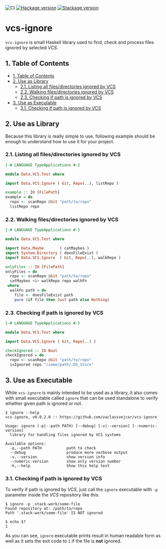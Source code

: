 ![CI](https://github.com/vaclavsvejcar/vcs-ignore/workflows/CI/badge.svg)
[![Hackage version](http://img.shields.io/hackage/v/vcs-ignore.svg)](https://hackage.haskell.org/package/vcs-ignore)
[![Stackage version](https://www.stackage.org/package/vcs-ignore/badge/lts?label=Stackage)](https://www.stackage.org/package/vcs-ignore)

# vcs-ignore
`vcs-ignore` is small Haskell library used to find, check and process files ignored by selected _VCS_.

## 1. Table of Contents
<!-- TOC -->

- [1. Table of Contents](#1-table-of-contents)
- [2. Use as Library](#2-use-as-library)
    - [2.1. Listing all files/directories ignored by VCS](#21-listing-all-filesdirectories-ignored-by-vcs)
    - [2.2. Walking files/directories ignored by VCS](#22-walking-filesdirectories-ignored-by-vcs)
    - [2.3. Checking if path is ignored by VCS](#23-checking-if-path-is-ignored-by-vcs)
- [3. Use as Executable](#3-use-as-executable)
    - [3.1. Checking if path is ignored by VCS](#31-checking-if-path-is-ignored-by-vcs)

<!-- /TOC -->


## 2. Use as Library
Because this library is really simple to use, following example should be enough to understand how to use it for your project.

### 2.1. Listing all files/directories ignored by VCS
```haskell
{-# LANGUAGE TypeApplications #-}

module Data.VCS.Test where

import Data.VCS.Ignore ( Git, Repo(..), listRepo )

example :: IO [FilePath]
example = do
  repo <- scanRepo @Git "path/to/repo"
  listRepo repo
```

### 2.2. Walking files/directories ignored by VCS
```haskell
{-# LANGUAGE TypeApplications #-}

module Data.VCS.Test where

import Data.Maybe       ( catMaybes )
import System.Directory ( doesFileExist )
import Data.VCS.Ignore  ( Git, Repo(..), walkRepo )

onlyFiles :: IO [FilePath]
onlyFiles = do
  repo <- scanRepo @Git "path/to/repo"
  catMaybes <$> walkRepo repo walkFn
 where
  walkFn path = do
    file <- doesFileExist path
    pure (if file then Just path else Nothing)

```

### 2.3. Checking if path is ignored by VCS
```haskell
{-# LANGUAGE TypeApplications #-}

module Data.VCS.Test where

import Data.VCS.Ignore ( Git, Repo(..) )

checkIgnored :: IO Bool
checkIgnored = do
  repo <- scanRepo @Git "path/to/repo"
  isIgnored repo "/some/path/.DS_Store"
```

## 3. Use as Executable
While `vcs-ignore` is mainly intended to be used as a library, it also comes with small executable called `ignore` that can be used standalone to verify whether given path is ignored or not.

```
$ ignore --help
vcs-ignore, v0.0.2.0 :: https://github.com/vaclavsvejcar/vcs-ignore

Usage: ignore (-p|--path PATH) [--debug] [-v|--version] [--numeric-version]
  library for handling files ignored by VCS systems

Available options:
  -p,--path PATH           path to check
  --debug                  produce more verbose output
  -v,--version             show version info
  --numeric-version        show only version number
  -h,--help                Show this help text
```

### 3.1. Checking if path is ignored by VCS
To verify if path is ignored by _VCS_, just call the `ignore` executable with `-p` parameter inside the _VCS_ repository like this:

```
$ ignore -p .stack-work/some-file
Found repository at: /path/to/repo
Path '.stack-work/some-file' IS NOT ignored

$ echo $?
1
```

As you can see, `ignore` executable prints result in human readable form as well as it sets the exit code to `1` if the file is __not__ ignored.
